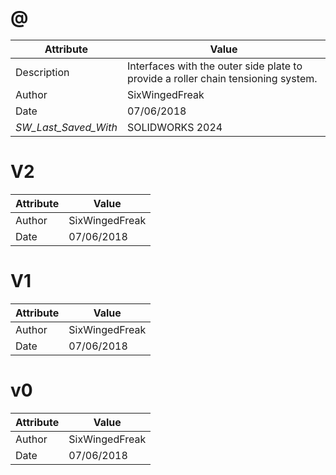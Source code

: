 # @
| Attribute | Value |
| ---  | ---     |
| Description | Interfaces with the outer side plate to provide a roller chain tensioning system. |
| Author | SixWingedFreak |
| Date | 07/06/2018 |
| _SW_Last_Saved_With_ | SOLIDWORKS 2024 |
# V2
| Attribute | Value |
| ---  | ---     |
| Author | SixWingedFreak |
| Date | 07/06/2018 |
# V1
| Attribute | Value |
| ---  | ---     |
| Author | SixWingedFreak |
| Date | 07/06/2018 |
# v0
| Attribute | Value |
| ---  | ---     |
| Author | SixWingedFreak |
| Date | 07/06/2018 |
